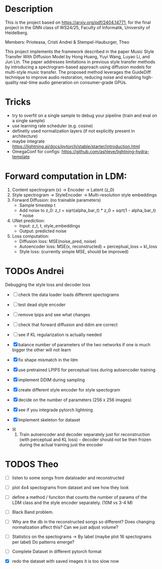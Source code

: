 # Description

This is the project based on <https://arxiv.org/pdf/2404.14771>, for the final project in the GNN class of WS24/25, Faculty of Informatik, University of Heidelberg.

Members: Prioteasa, Cristi Andrei & Stempel-Hauburger, Theo

This project implements the framework described in the paper Music Style Transfer With Diffusion Model by Hong Huang, Yuyi Wang, Luyao Li, and Jun Lin. The paper addresses limitations in previous style transfer methods by introducing a spectrogram-based approach using diffusion models for multi-style music transfer. The proposed method leverages the GuideDiff technique to improve audio restoration, reducing noise and enabling high-quality real-time audio generation on consumer-grade GPUs.

# Tricks

- try to overfit on a single sample to debug your pipeline (train and eval on a single sample)
- use learning rate scheduler (e.g. cosine)
- definetly used normalization layers (if not explicitly present in architecture)
- maybe integrate <https://lightning.ai/docs/pytorch/stable/starter/introduction.html>
- OmegaConf for configs: <https://github.com/ashleve/lightning-hydra-template>


# Forward computation in LDM:
1. Content spectrogram (x) → Encoder → Latent (z_0)
2. Style spectrogram → StyleEncoder → Multi-resolution style embeddings
3. Forward Diffusion: (no trainable parameters)
   - Sample timestep t
   - Add noise to z_0: z_t = sqrt(alpha_bar_t) * z_0 + sqrt(1 - alpha_bar_t) * noise
4. UNet prediction:
   - Input: z_t, t, style_embeddings
   - Output: predicted noise
5. Loss computation:
   - Diffusion loss: MSE(noise_pred, noise)
   - Autoencoder loss: MSE(x, reconstructed) + perceptual_loss + kl_loss
   - Style loss: (currently simple MSE, should be improved)


# TODOs Andrei

Debugging the style loss and decoder loss
- [ ] check the data loader loads different spectograms
- [ ] test dead style encoder

- [ ] remove lpips and see what changes
- [ ] check that forward diffusion and ddim are correct
- [ ] see if KL regularization is actually needed 


- [x] balance number of parameters of the two networks if one is much bigger the other will not learn
- [x] fix shape mismatch in the ldm
- [x] use pretrained LPIPS for perceptual loss during autoencoder training
- [x] implement DDIM during sampling
- [x] create different style encoder for style spectogram
- [x] decide on the number of parameters (256 x 256 images)
- [x] see if you integrade pytorch lightning
- [x] Implement skeleton for dataset
- [x] 1. Train autoencoder and decoder separately just for reconstruction (with perceptual and KL loss) - decoder should not be then frozen during the actual training just the encoder


# TODOS Theo

- [ ] listen to some songs from dataloader and reconstructed
- [ ] plot 4x4 spectograms from dataset and see how they look
- [ ] define a method / funciton that counts the number of params of the LDM class and the style encoder separately. (10M vs 3-4 M)

- [ ] Black Band problem.
- [ ] Why are the db in the reconstructed songs so different? Does changing normalization affect this? Can we just adjust volume?
- [ ] Statistics on the spectograms -> By label (maybe plot 16 spectograms per label) Do patterns emerge?
- [ ] Complete Dataset in different pytorch format


- [x] redo the dataset with saved images it is too slow now

